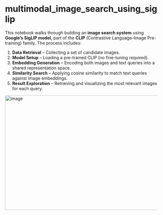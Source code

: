 # multimodal_image_search_using_siglip

This notebook walks through building an **image search system** using **Google’s SigLIP model**, part of the **CLIP** (Contrastive Language–Image Pre-training) family. The process includes:

1. **Data Retrieval** – Collecting a set of candidate images.
2. **Model Setup** – Loading a pre-trained CLIP (no fine-tuning required).
3. **Embedding Generation** – Encoding both images and text queries into a shared representation space.
4. **Similarity Search** – Applying cosine similarity to match text queries against image embeddings.
5. **Result Exploration** – Retrieving and visualizing the most relevant images for each query.

<img width="784" height="378" alt="image" src="https://github.com/user-attachments/assets/4990848f-59b9-4e7d-8655-17d0bec31b2c" />
